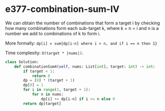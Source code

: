 # e377-combination-sum-IV

We can obtain the number of combinations that form a target i by checking how many combinations form each sub-target k, where k + n = i and n is a number we add to combinations of k to form i.

More formally: `dp[i] = sum{dp[i-n] where i > n, and if i == n then 1}`

Time complexity: `O(target * |nums|)`.

```python
class Solution:
    def combinationSum4(self, nums: List[int], target: int) -> int:
        if target < 1:
            return 0
        dp = [0] * (target + 1)
        dp[0] = 1
        for i in range(1, target + 1):
            for n in nums:
                dp[i] += dp[i-n] if i >= n else 0
        return dp[target]
```

